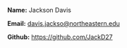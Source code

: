 **Name:** Jackson Davis 

**Email:** davis.jackso@northeastern.edu

**Github:** https://github.com/JackD27